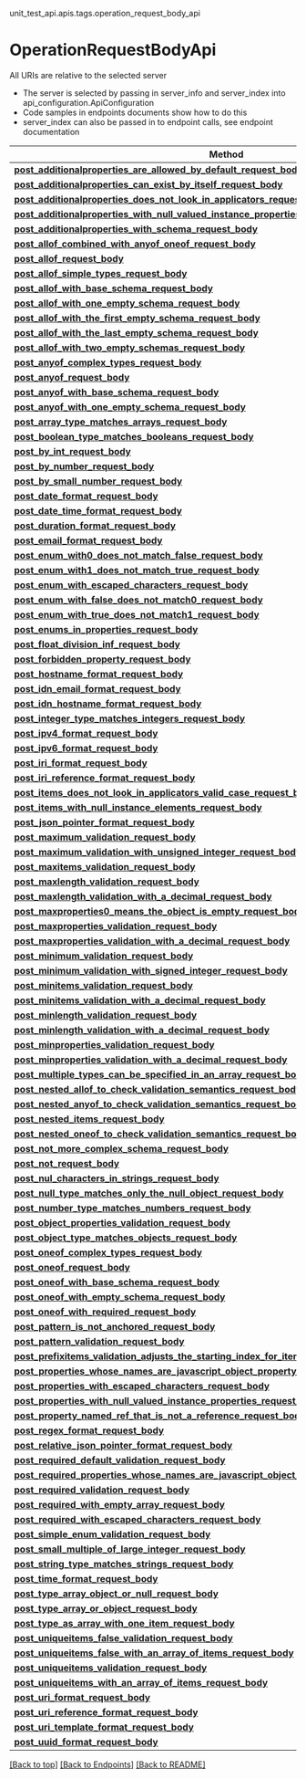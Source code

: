 <a name="top"></a>
unit_test_api.apis.tags.operation_request_body_api
# OperationRequestBodyApi

All URIs are relative to the selected server
- The server is selected by passing in server_info and server_index into api_configuration.ApiConfiguration
- Code samples in endpoints documents show how to do this
- server_index can also be passed in to endpoint calls, see endpoint documentation

Method | Description
------ | -------------
[**post_additionalproperties_are_allowed_by_default_request_body**](../../paths/request_body_post_additionalproperties_are_allowed_by_default_request_body/post.md) | 
[**post_additionalproperties_can_exist_by_itself_request_body**](../../paths/request_body_post_additionalproperties_can_exist_by_itself_request_body/post.md) | 
[**post_additionalproperties_does_not_look_in_applicators_request_body**](../../paths/request_body_post_additionalproperties_does_not_look_in_applicators_request_body/post.md) | 
[**post_additionalproperties_with_null_valued_instance_properties_request_body**](../../paths/request_body_post_additionalproperties_with_null_valued_instance_properties_request_body/post.md) | 
[**post_additionalproperties_with_schema_request_body**](../../paths/request_body_post_additionalproperties_with_schema_request_body/post.md) | 
[**post_allof_combined_with_anyof_oneof_request_body**](../../paths/request_body_post_allof_combined_with_anyof_oneof_request_body/post.md) | 
[**post_allof_request_body**](../../paths/request_body_post_allof_request_body/post.md) | 
[**post_allof_simple_types_request_body**](../../paths/request_body_post_allof_simple_types_request_body/post.md) | 
[**post_allof_with_base_schema_request_body**](../../paths/request_body_post_allof_with_base_schema_request_body/post.md) | 
[**post_allof_with_one_empty_schema_request_body**](../../paths/request_body_post_allof_with_one_empty_schema_request_body/post.md) | 
[**post_allof_with_the_first_empty_schema_request_body**](../../paths/request_body_post_allof_with_the_first_empty_schema_request_body/post.md) | 
[**post_allof_with_the_last_empty_schema_request_body**](../../paths/request_body_post_allof_with_the_last_empty_schema_request_body/post.md) | 
[**post_allof_with_two_empty_schemas_request_body**](../../paths/request_body_post_allof_with_two_empty_schemas_request_body/post.md) | 
[**post_anyof_complex_types_request_body**](../../paths/request_body_post_anyof_complex_types_request_body/post.md) | 
[**post_anyof_request_body**](../../paths/request_body_post_anyof_request_body/post.md) | 
[**post_anyof_with_base_schema_request_body**](../../paths/request_body_post_anyof_with_base_schema_request_body/post.md) | 
[**post_anyof_with_one_empty_schema_request_body**](../../paths/request_body_post_anyof_with_one_empty_schema_request_body/post.md) | 
[**post_array_type_matches_arrays_request_body**](../../paths/request_body_post_array_type_matches_arrays_request_body/post.md) | 
[**post_boolean_type_matches_booleans_request_body**](../../paths/request_body_post_boolean_type_matches_booleans_request_body/post.md) | 
[**post_by_int_request_body**](../../paths/request_body_post_by_int_request_body/post.md) | 
[**post_by_number_request_body**](../../paths/request_body_post_by_number_request_body/post.md) | 
[**post_by_small_number_request_body**](../../paths/request_body_post_by_small_number_request_body/post.md) | 
[**post_date_format_request_body**](../../paths/request_body_post_date_format_request_body/post.md) | 
[**post_date_time_format_request_body**](../../paths/request_body_post_date_time_format_request_body/post.md) | 
[**post_duration_format_request_body**](../../paths/request_body_post_duration_format_request_body/post.md) | 
[**post_email_format_request_body**](../../paths/request_body_post_email_format_request_body/post.md) | 
[**post_enum_with0_does_not_match_false_request_body**](../../paths/request_body_post_enum_with0_does_not_match_false_request_body/post.md) | 
[**post_enum_with1_does_not_match_true_request_body**](../../paths/request_body_post_enum_with1_does_not_match_true_request_body/post.md) | 
[**post_enum_with_escaped_characters_request_body**](../../paths/request_body_post_enum_with_escaped_characters_request_body/post.md) | 
[**post_enum_with_false_does_not_match0_request_body**](../../paths/request_body_post_enum_with_false_does_not_match0_request_body/post.md) | 
[**post_enum_with_true_does_not_match1_request_body**](../../paths/request_body_post_enum_with_true_does_not_match1_request_body/post.md) | 
[**post_enums_in_properties_request_body**](../../paths/request_body_post_enums_in_properties_request_body/post.md) | 
[**post_float_division_inf_request_body**](../../paths/request_body_post_float_division_inf_request_body/post.md) | 
[**post_forbidden_property_request_body**](../../paths/request_body_post_forbidden_property_request_body/post.md) | 
[**post_hostname_format_request_body**](../../paths/request_body_post_hostname_format_request_body/post.md) | 
[**post_idn_email_format_request_body**](../../paths/request_body_post_idn_email_format_request_body/post.md) | 
[**post_idn_hostname_format_request_body**](../../paths/request_body_post_idn_hostname_format_request_body/post.md) | 
[**post_integer_type_matches_integers_request_body**](../../paths/request_body_post_integer_type_matches_integers_request_body/post.md) | 
[**post_ipv4_format_request_body**](../../paths/request_body_post_ipv4_format_request_body/post.md) | 
[**post_ipv6_format_request_body**](../../paths/request_body_post_ipv6_format_request_body/post.md) | 
[**post_iri_format_request_body**](../../paths/request_body_post_iri_format_request_body/post.md) | 
[**post_iri_reference_format_request_body**](../../paths/request_body_post_iri_reference_format_request_body/post.md) | 
[**post_items_does_not_look_in_applicators_valid_case_request_body**](../../paths/request_body_post_items_does_not_look_in_applicators_valid_case_request_body/post.md) | 
[**post_items_with_null_instance_elements_request_body**](../../paths/request_body_post_items_with_null_instance_elements_request_body/post.md) | 
[**post_json_pointer_format_request_body**](../../paths/request_body_post_json_pointer_format_request_body/post.md) | 
[**post_maximum_validation_request_body**](../../paths/request_body_post_maximum_validation_request_body/post.md) | 
[**post_maximum_validation_with_unsigned_integer_request_body**](../../paths/request_body_post_maximum_validation_with_unsigned_integer_request_body/post.md) | 
[**post_maxitems_validation_request_body**](../../paths/request_body_post_maxitems_validation_request_body/post.md) | 
[**post_maxlength_validation_request_body**](../../paths/request_body_post_maxlength_validation_request_body/post.md) | 
[**post_maxlength_validation_with_a_decimal_request_body**](../../paths/request_body_post_maxlength_validation_with_a_decimal_request_body/post.md) | 
[**post_maxproperties0_means_the_object_is_empty_request_body**](../../paths/request_body_post_maxproperties0_means_the_object_is_empty_request_body/post.md) | 
[**post_maxproperties_validation_request_body**](../../paths/request_body_post_maxproperties_validation_request_body/post.md) | 
[**post_maxproperties_validation_with_a_decimal_request_body**](../../paths/request_body_post_maxproperties_validation_with_a_decimal_request_body/post.md) | 
[**post_minimum_validation_request_body**](../../paths/request_body_post_minimum_validation_request_body/post.md) | 
[**post_minimum_validation_with_signed_integer_request_body**](../../paths/request_body_post_minimum_validation_with_signed_integer_request_body/post.md) | 
[**post_minitems_validation_request_body**](../../paths/request_body_post_minitems_validation_request_body/post.md) | 
[**post_minitems_validation_with_a_decimal_request_body**](../../paths/request_body_post_minitems_validation_with_a_decimal_request_body/post.md) | 
[**post_minlength_validation_request_body**](../../paths/request_body_post_minlength_validation_request_body/post.md) | 
[**post_minlength_validation_with_a_decimal_request_body**](../../paths/request_body_post_minlength_validation_with_a_decimal_request_body/post.md) | 
[**post_minproperties_validation_request_body**](../../paths/request_body_post_minproperties_validation_request_body/post.md) | 
[**post_minproperties_validation_with_a_decimal_request_body**](../../paths/request_body_post_minproperties_validation_with_a_decimal_request_body/post.md) | 
[**post_multiple_types_can_be_specified_in_an_array_request_body**](../../paths/request_body_post_multiple_types_can_be_specified_in_an_array_request_body/post.md) | 
[**post_nested_allof_to_check_validation_semantics_request_body**](../../paths/request_body_post_nested_allof_to_check_validation_semantics_request_body/post.md) | 
[**post_nested_anyof_to_check_validation_semantics_request_body**](../../paths/request_body_post_nested_anyof_to_check_validation_semantics_request_body/post.md) | 
[**post_nested_items_request_body**](../../paths/request_body_post_nested_items_request_body/post.md) | 
[**post_nested_oneof_to_check_validation_semantics_request_body**](../../paths/request_body_post_nested_oneof_to_check_validation_semantics_request_body/post.md) | 
[**post_not_more_complex_schema_request_body**](../../paths/request_body_post_not_more_complex_schema_request_body/post.md) | 
[**post_not_request_body**](../../paths/request_body_post_not_request_body/post.md) | 
[**post_nul_characters_in_strings_request_body**](../../paths/request_body_post_nul_characters_in_strings_request_body/post.md) | 
[**post_null_type_matches_only_the_null_object_request_body**](../../paths/request_body_post_null_type_matches_only_the_null_object_request_body/post.md) | 
[**post_number_type_matches_numbers_request_body**](../../paths/request_body_post_number_type_matches_numbers_request_body/post.md) | 
[**post_object_properties_validation_request_body**](../../paths/request_body_post_object_properties_validation_request_body/post.md) | 
[**post_object_type_matches_objects_request_body**](../../paths/request_body_post_object_type_matches_objects_request_body/post.md) | 
[**post_oneof_complex_types_request_body**](../../paths/request_body_post_oneof_complex_types_request_body/post.md) | 
[**post_oneof_request_body**](../../paths/request_body_post_oneof_request_body/post.md) | 
[**post_oneof_with_base_schema_request_body**](../../paths/request_body_post_oneof_with_base_schema_request_body/post.md) | 
[**post_oneof_with_empty_schema_request_body**](../../paths/request_body_post_oneof_with_empty_schema_request_body/post.md) | 
[**post_oneof_with_required_request_body**](../../paths/request_body_post_oneof_with_required_request_body/post.md) | 
[**post_pattern_is_not_anchored_request_body**](../../paths/request_body_post_pattern_is_not_anchored_request_body/post.md) | 
[**post_pattern_validation_request_body**](../../paths/request_body_post_pattern_validation_request_body/post.md) | 
[**post_prefixitems_validation_adjusts_the_starting_index_for_items_request_body**](../../paths/request_body_post_prefixitems_validation_adjusts_the_starting_index_for_items_request_body/post.md) | 
[**post_properties_whose_names_are_javascript_object_property_names_request_body**](../../paths/request_body_post_properties_whose_names_are_javascript_object_property_names_request_body/post.md) | 
[**post_properties_with_escaped_characters_request_body**](../../paths/request_body_post_properties_with_escaped_characters_request_body/post.md) | 
[**post_properties_with_null_valued_instance_properties_request_body**](../../paths/request_body_post_properties_with_null_valued_instance_properties_request_body/post.md) | 
[**post_property_named_ref_that_is_not_a_reference_request_body**](../../paths/request_body_post_property_named_ref_that_is_not_a_reference_request_body/post.md) | 
[**post_regex_format_request_body**](../../paths/request_body_post_regex_format_request_body/post.md) | 
[**post_relative_json_pointer_format_request_body**](../../paths/request_body_post_relative_json_pointer_format_request_body/post.md) | 
[**post_required_default_validation_request_body**](../../paths/request_body_post_required_default_validation_request_body/post.md) | 
[**post_required_properties_whose_names_are_javascript_object_property_names_request_body**](../../paths/request_body_post_required_properties_whose_names_are_javascript_object_property_names_request_body/post.md) | 
[**post_required_validation_request_body**](../../paths/request_body_post_required_validation_request_body/post.md) | 
[**post_required_with_empty_array_request_body**](../../paths/request_body_post_required_with_empty_array_request_body/post.md) | 
[**post_required_with_escaped_characters_request_body**](../../paths/request_body_post_required_with_escaped_characters_request_body/post.md) | 
[**post_simple_enum_validation_request_body**](../../paths/request_body_post_simple_enum_validation_request_body/post.md) | 
[**post_small_multiple_of_large_integer_request_body**](../../paths/request_body_post_small_multiple_of_large_integer_request_body/post.md) | 
[**post_string_type_matches_strings_request_body**](../../paths/request_body_post_string_type_matches_strings_request_body/post.md) | 
[**post_time_format_request_body**](../../paths/request_body_post_time_format_request_body/post.md) | 
[**post_type_array_object_or_null_request_body**](../../paths/request_body_post_type_array_object_or_null_request_body/post.md) | 
[**post_type_array_or_object_request_body**](../../paths/request_body_post_type_array_or_object_request_body/post.md) | 
[**post_type_as_array_with_one_item_request_body**](../../paths/request_body_post_type_as_array_with_one_item_request_body/post.md) | 
[**post_uniqueitems_false_validation_request_body**](../../paths/request_body_post_uniqueitems_false_validation_request_body/post.md) | 
[**post_uniqueitems_false_with_an_array_of_items_request_body**](../../paths/request_body_post_uniqueitems_false_with_an_array_of_items_request_body/post.md) | 
[**post_uniqueitems_validation_request_body**](../../paths/request_body_post_uniqueitems_validation_request_body/post.md) | 
[**post_uniqueitems_with_an_array_of_items_request_body**](../../paths/request_body_post_uniqueitems_with_an_array_of_items_request_body/post.md) | 
[**post_uri_format_request_body**](../../paths/request_body_post_uri_format_request_body/post.md) | 
[**post_uri_reference_format_request_body**](../../paths/request_body_post_uri_reference_format_request_body/post.md) | 
[**post_uri_template_format_request_body**](../../paths/request_body_post_uri_template_format_request_body/post.md) | 
[**post_uuid_format_request_body**](../../paths/request_body_post_uuid_format_request_body/post.md) | 

[[Back to top]](#top) [[Back to Endpoints]](../../../README.md#Endpoints) [[Back to README]](../../../README.md)
